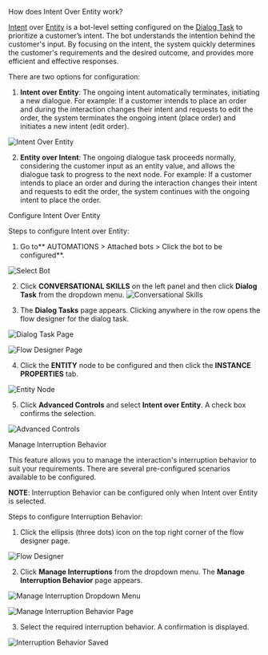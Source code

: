 How does Intent Over Entity work?

[Intent](https://developer.kore.ai/docs/bots/chatbot-overview/about-bots/#I) over [Entity](https://developer.kore.ai/docs/bots/chatbot-overview/about-bots/#E) is a bot-level setting configured on the [Dialog Task](https://developer.kore.ai/docs/bots/chatbot-overview/about-bots/#D) to prioritize a customer’s intent. The bot understands the intention behind the customer's input. By focusing on the intent, the system quickly determines the customer's requirements and the desired outcome, and provides more efficient and effective responses.

There are two options for configuration:

1. **Intent over Entity**: The ongoing intent automatically terminates, initiating a new dialogue. For example: If a customer intends to place an order and during the interaction changes their intent and requests to edit the order, the system terminates the ongoing intent (place order) and initiates a new intent (edit order).

![Intent Over Entity](<../../assets/images/Intent over Entity.png>)

2. **Entity over Intent**: The ongoing dialogue task proceeds normally, considering the customer input as an entity value, and allows the dialogue task to progress to the next node. For example: If a customer intends to place an order and during the interaction changes their intent and requests to edit the order, the system continues with the ongoing intent to place the order.

Configure Intent Over Entity

Steps to configure Intent over Entity:

1. Go to** AUTOMATIONS > Attached bots > Click the bot to be configured**.

![Select Bot](<../../assets/images/Select bot.png>)

2. Click **CONVERSATIONAL SKILLS** on the left panel and then click **Dialog Task** from the dropdown menu.
![Conversational Skills](<../../assets/images/Dialog Task_Menu.png>)

3. The **Dialog Tasks** page appears. Clicking anywhere in the row opens the flow designer for the dialog task.

![Dialog Task Page](<../../assets/images/Dialog Tasks page.png>)

![Flow Designer Page](<../../assets/images/Flow designer page.png>)

4. Click the **ENTITY** node to be configured and then click the **INSTANCE PROPERTIES** tab.

![Entity Node](<../../assets/images/Entity Node.png>)

5. Click **Advanced Controls** and select **Intent over Entity**. A check box confirms the selection.

![Advanced Controls](<../../assets/images/Advanced Controls.png>)

Manage Interruption Behavior

This feature allows you to manage the interaction's interruption behavior to suit your requirements. There are several pre-configured scenarios available to be configured.

**NOTE**: Interruption Behavior can be configured only when Intent over Entity is selected.

Steps to configure Interruption Behavior:

1. Click the ellipsis (three dots) icon on the top right corner of the flow designer page.

![Flow Designer](<../../assets/images/Ellipsis icon.png>)

2. Click **Manage Interruptions** from the dropdown menu. The **Manage Interruption Behavior** page appears.

![Manage Interruption Dropdown Menu](<../../assets/images/Manage Interruptions dropdown.png>)

![Manage Interruption Behavior Page](<../../assets/images/Manage Interruption Behavior page.png>)

3. Select the required interruption behavior. A confirmation is displayed.

![Interruption Behavior Saved](<../../assets/images/Interruption Settings saved confirmation.png>)
